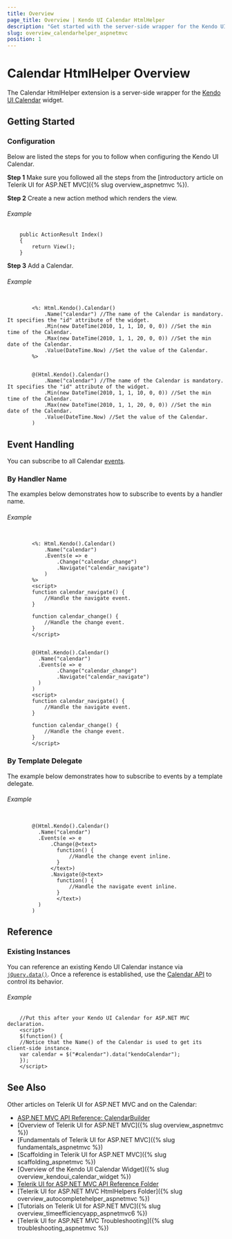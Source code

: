 ```yaml
---
title: Overview
page_title: Overview | Kendo UI Calendar HtmlHelper
description: "Get started with the server-side wrapper for the Kendo UI Calendar widget for ASP.NET MVC."
slug: overview_calendarhelper_aspnetmvc
position: 1
---
```


# Calendar HtmlHelper Overview

The Calendar HtmlHelper extension is a server-side wrapper for the [Kendo UI Calendar](https://demos.telerik.com/kendo-ui/calendar/index) widget.

## Getting Started

### Configuration

Below are listed the steps for you to follow when configuring the Kendo UI Calendar.

**Step 1** Make sure you followed all the steps from the [introductory article on Telerik UI for ASP.NET MVC]({% slug overview_aspnetmvc %}).

**Step 2** Create a new action method which renders the view.

###### Example

        public ActionResult Index()
        {
            return View();
        }

**Step 3** Add a Calendar.

###### Example

```tab-ASPX

        <%: Html.Kendo().Calendar()
            .Name("calendar") //The name of the Calendar is mandatory. It specifies the "id" attribute of the widget.
            .Min(new DateTime(2010, 1, 1, 10, 0, 0)) //Set the min time of the Calendar.
            .Max(new DateTime(2010, 1, 1, 20, 0, 0)) //Set the min date of the Calendar.
            .Value(DateTime.Now) //Set the value of the Calendar.
        %>
```
```tab-Razor

        @(Html.Kendo().Calendar()
            .Name("calendar") //The name of the Calendar is mandatory. It specifies the "id" attribute of the widget.
            .Min(new DateTime(2010, 1, 1, 10, 0, 0)) //Set the min time of the Calendar.
            .Max(new DateTime(2010, 1, 1, 20, 0, 0)) //Set the min date of the Calendar.
            .Value(DateTime.Now) //Set the value of the Calendar.
        )
```

## Event Handling

You can subscribe to all Calendar [events](../../../kendo-ui/api/javascript/ui/calendar#events).

### By Handler Name

The examples below demonstrates how to subscribe to events by a handler name.

###### Example

```tab-ASPX

        <%: Html.Kendo().Calendar()
            .Name("calendar")
            .Events(e => e
                .Change("calendar_change")
                .Navigate("calendar_navigate")
            )
        %>
        <script>
        function calendar_navigate() {
            //Handle the navigate event.
        }

        function calendar_change() {
            //Handle the change event.
        }
        </script>
```
```tab-Razor

        @(Html.Kendo().Calendar()
          .Name("calendar")
          .Events(e => e
                .Change("calendar_change")
                .Navigate("calendar_navigate")
          )
        )
        <script>
        function calendar_navigate() {
            //Handle the navigate event.
        }

        function calendar_change() {
            //Handle the change event.
        }
        </script>
```

### By Template Delegate

The example below demonstrates how to subscribe to events by a template delegate.

###### Example

```tab-Razor

        @(Html.Kendo().Calendar()
          .Name("calendar")
          .Events(e => e
              .Change(@<text>
                function() {
                    //Handle the change event inline.
                }
              </text>)
              .Navigate(@<text>
                function() {
                    //Handle the navigate event inline.
                }
                </text>)
          )
        )
```

## Reference

### Existing Instances

You can reference an existing Kendo UI Calendar instance via [`jQuery.data()`](http://api.jquery.com/jQuery.data/). Once a reference is established, use the [Calendar API](../../../kendo-ui/api/javascript/ui/calendar#methods) to control its behavior.

###### Example

        //Put this after your Kendo UI Calendar for ASP.NET MVC declaration.
        <script>
        $(function() {
        //Notice that the Name() of the Calendar is used to get its client-side instance.
        var calendar = $("#calendar").data("kendoCalendar");
        });
        </script>

## See Also

Other articles on Telerik UI for ASP.NET MVC and on the Calendar:

* [ASP.NET MVC API Reference: CalendarBuilder](/api/Kendo.Mvc.UI.Fluent/CalendarBuilder)
* [Overview of Telerik UI for ASP.NET MVC]({% slug overview_aspnetmvc %})
* [Fundamentals of Telerik UI for ASP.NET MVC]({% slug fundamentals_aspnetmvc %})
* [Scaffolding in Telerik UI for ASP.NET MVC]({% slug scaffolding_aspnetmvc %})
* [Overview of the Kendo UI Calendar Widget]({% slug overview_kendoui_calendar_widget %})
* [Telerik UI for ASP.NET MVC API Reference Folder](/api/Kendo.Mvc/AggregateFunction)
* [Telerik UI for ASP.NET MVC HtmlHelpers Folder]({% slug overview_autocompletehelper_aspnetmvc %})
* [Tutorials on Telerik UI for ASP.NET MVC]({% slug overview_timeefficiencyapp_aspnetmvc6 %})
* [Telerik UI for ASP.NET MVC Troubleshooting]({% slug troubleshooting_aspnetmvc %})
